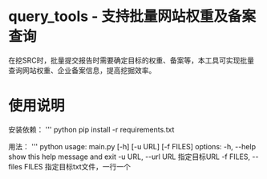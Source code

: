 # query_tools - 支持批量网站权重及备案查询
  在挖SRC时，批量提交报告时需要确定目标的权重、备案等，本工具可实现批量查询网站权重、企业备案信息，提高挖掘效率。

# 使用说明
安装依赖：
''' python
pip install -r requirements.txt

用法：
''' python
usage: main.py [-h] [-u URL] [-f FILES]
options:
  -h, --help            show this help message and exit
  -u URL, --url URL     指定目标URL
  -f FILES, --files FILES
                        指定目标txt文件，一行一个

